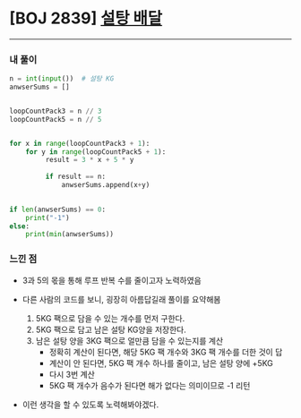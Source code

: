 # [BOJ 2839] [설탕 배달](https://www.acmicpc.net/problem/2839)
---
  


### 내 풀이  

```python
n = int(input())  # 설탕 KG
anwserSums = []


loopCountPack3 = n // 3
loopCountPack5 = n // 5


for x in range(loopCountPack3 + 1):
    for y in range(loopCountPack5 + 1):
         result = 3 * x + 5 * y
         
         if result == n:
             anwserSums.append(x+y)
         

if len(anwserSums) == 0:
    print("-1")
else:
    print(min(anwserSums))
```


### 느낀 점
- 3과 5의 몫을 통해 루프 반복 수를 줄이고자 노력하였음
- 다른 사람의 코드를 보니, 굉장히 아름답길래 풀이를 요약해봄
    1. 5KG 팩으로 담을 수 있는 개수를 먼저 구한다.
    2. 5KG 팩으로 담고 남은 설탕 KG양을 저장한다.
    3. 남은 설탕 양을 3KG 팩으로 얼만큼 담을 수 있는지를 계산
        - 정확히 계산이 된다면, 해당 5KG 팩 개수와 3KG 팩 개수를 더한 것이 답
        - 계산이 안 된다면, 5KG 팩 개수 하나를 줄이고, 남은 설탕 양에 +5KG
        - 다시 3번 계산
        - 5KG 팩 개수가 음수가 된다면 해가 없다는 의미이므로 -1 리턴


- 이런 생각을 할 수 있도록 노력해봐야겠다.